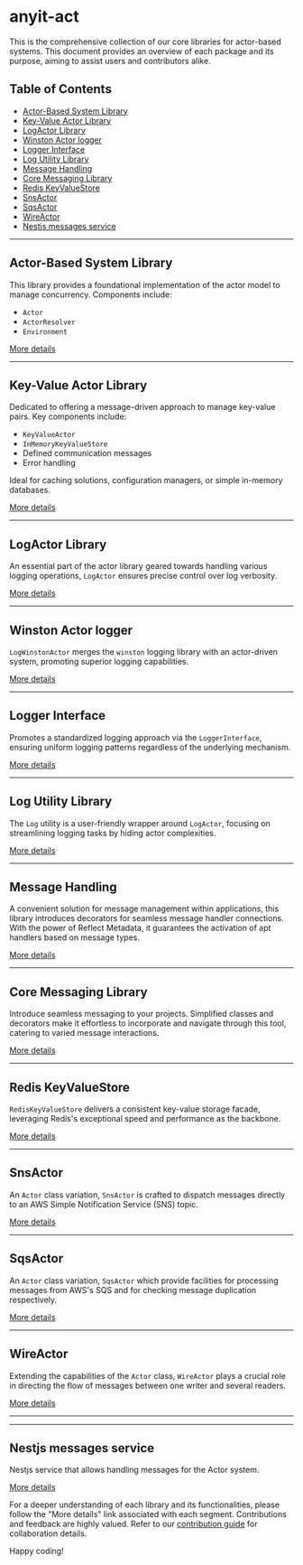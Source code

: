 # anyit-act

This is the comprehensive collection of our core libraries for actor-based systems. This document provides an overview
of each package and its purpose, aiming to assist users and contributors alike.

## Table of Contents

- [Actor-Based System Library](#actor-based-system-library)
- [Key-Value Actor Library](#key-value-actor-library)
- [LogActor Library](#logactor-library)
- [Winston Actor logger](#winston-actor-logger)
- [Logger Interface](#logger-interface)
- [Log Utility Library](#log-utility-library)
- [Message Handling](#message-handling)
- [Core Messaging Library](#core-messaging-library)
- [Redis KeyValueStore](#redis-keyvaluestore)
- [SnsActor](#snsactor)
- [SqsActor](#sqsactor)
- [WireActor](#wireactor)
- [Nestjs messages service](#nestjs-messages-service)

---

## Actor-Based System Library

This library provides a foundational implementation of the actor model to manage concurrency. Components include:

- `Actor`
- `ActorResolver`
- `Environment`

[More details](./packages/actor/README.md)

---

## Key-Value Actor Library

Dedicated to offering a message-driven approach to manage key-value pairs. Key components include:

- `KeyValueActor`
- `InMemoryKeyValueStore`
- Defined communication messages
- Error handling

Ideal for caching solutions, configuration managers, or simple in-memory databases.

[More details](./packages/key-value-actor/README.md)

---

## LogActor Library

An essential part of the actor library geared towards handling various logging operations, `LogActor` ensures precise control over log verbosity.

[More details](./packages/log-actor/README.md)

---

## Winston Actor logger

`LogWinstonActor` merges the `winston` logging library with an actor-driven system, promoting superior logging capabilities.

[More details](./packages/log-winston-actor/README.md)

---

## Logger Interface

Promotes a standardized logging approach via the `LoggerInterface`, ensuring uniform logging patterns regardless of the underlying mechanism.

[More details](./packages/logger-interface/README.md)

---

## Log Utility Library

The `Log` utility is a user-friendly wrapper around `LogActor`, focusing on streamlining logging tasks by hiding actor complexities.

[More details](./packages/logger/README.md)

---

## Message Handling

A convenient solution for message management within applications, this library introduces decorators for seamless message handler connections. With the power of Reflect Metadata, it guarantees the activation of apt handlers based on message types.

[More details](./packages/message-handling/README.md)

---

## Core Messaging Library

Introduce seamless messaging to your projects. Simplified classes and decorators make it effortless to incorporate and navigate through this tool, catering to varied message interactions.

[More details](./packages/messaging/README.md)

---

## Redis KeyValueStore

`RedisKeyValueStore` delivers a consistent key-value storage facade, leveraging Redis's exceptional speed and performance as the backbone.

[More details](./packages/redis-key-value-store/README.md)

---

## SnsActor

An `Actor` class variation, `SnsActor` is crafted to dispatch messages directly to an AWS Simple Notification Service (SNS) topic.

[More details](./packages/sns-actor/README.md)

---

## SqsActor

An `Actor` class variation, `SqsActor` which provide facilities for processing messages from AWS's SQS and for checking 
message duplication respectively.

[More details](./packages/sqs-actor/README.md)

---

## WireActor

Extending the capabilities of the `Actor` class, `WireActor` plays a crucial role in directing the flow of messages between one writer and several readers.

[More details](./packages/wire-actor/README.md)

---

---

## Nestjs messages service

Nestjs service that allows handling messages for the Actor system.

[More details](./packages/nestjs-messaging/README.md)

For a deeper understanding of each library and its functionalities, please follow the "More details" link associated with each segment. Contributions and feedback are highly valued. Refer to our [contribution guide](./CONTRIBUTING.md) for collaboration details.

Happy coding!
